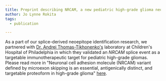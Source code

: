 ```yaml
---
title: Preprint describing NRCAM, a new pediatric high-grade glioma neoepitope online! 
author: Jo Lynne Rokita
tags:
  - publication

---
```


As a part of our splice-derived neoepitope identification research, we partnered with [Dr. Andrei Thomas-Tikhonenko's](https://www.chop.edu/doctors/thomas-tikhonenko-andrei) laboratory at Children's Hospital of Philadelphia in which they validated an _NRCAM_ splice event as a targetable immunotherapeutic target for pediatric high-grade gliomas. Please read more in "Neuronal cell adhesion molecule (NRCAM) variant defined by microexon skipping is an essential, antigenically distinct, and targetable proteoform in high-grade glioma" [here](https://pubmed.ncbi.nlm.nih.gov/39868324/). 


